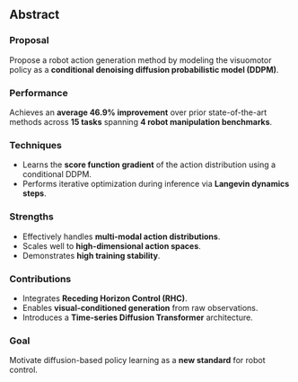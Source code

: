 ## Abstract

### Proposal  
Propose a robot action generation method by modeling the visuomotor policy as a **conditional denoising diffusion probabilistic model (DDPM)**.

### Performance  
Achieves an **average 46.9% improvement** over prior state-of-the-art methods across **15 tasks** spanning **4 robot manipulation benchmarks**.

### Techniques  
- Learns the **score function gradient** of the action distribution using a conditional DDPM.  
- Performs iterative optimization during inference via **Langevin dynamics steps**.

### Strengths  
- Effectively handles **multi-modal action distributions**.  
- Scales well to **high-dimensional action spaces**.  
- Demonstrates **high training stability**.

### Contributions  
- Integrates **Receding Horizon Control (RHC)**.  
- Enables **visual-conditioned generation** from raw observations.  
- Introduces a **Time-series Diffusion Transformer** architecture.

### Goal  
Motivate diffusion-based policy learning as a **new standard** for robot control.
